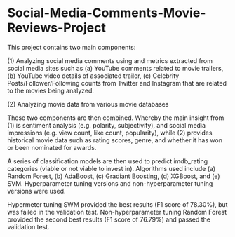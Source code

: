 # Social-Media-Comments-Movie-Reviews-Project

This project contains two main components:

(1) Analyzing social media comments using and metrics extracted from social media sites such as (a) YouTube comments related to movie trailers, (b) YouTube video details of associated trailer, (c) Celebrity Posts/Follower/Following counts from Twitter and Instagram that are related to the movies being analyzed.

(2) Analyzing movie data from various movie databases

These two components are then combined. Whereby the main insight from (1) is sentiment analysis (e.g. polarity, subjectivity), and social media impressions (e.g. view count, like count, popularity), while (2) provides historical movie data such as rating scores, genre, and whether it has won or been nominated for awards.

A series of classification models are then used to predict imdb_rating categories (viable or not viable to invest in). Algorithms used include (a) Random Forest, (b) AdaBoost, (c) Gradiant Boosting, (d) XGBoost, and (e) SVM. Hyperparameter tuning versions and non-hyperparameter tuning versions were used. 

Hypermeter tuning SWM provided the best results (F1 score of 78.30%), but was failed in the validation test. Non-hyperparameter tuning Random Forest provided the second best results (F1 score of 76.79%) and passed the validation test.
